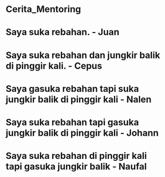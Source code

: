 # Cerita_Mentoring

<h1> Saya suka rebahan. - Juan <h1>
<h1> Saya suka rebahan dan jungkir balik di pinggir kali. - Cepus <h1>
<h1> Saya gasuka rebahan tapi suka jungkir balik di pinggir kali - Nalen <h1>
<h1> Saya suka rebahan tapi gasuka jungkir balik di pinggir kali - Johann <h1>
<h1> Saya suka rebahan di pinggir kali tapi gasuka jungkir balik - Naufal <h1>